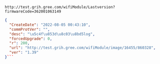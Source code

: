 `http://test.grih.gree.com/wifiModule/Lastversion?firmwareCode=362001063149`

```json
{
  "CreateDate": "2022-08-05 00:43:10",
  "commProtVer": "",
  "desc": "\u5c4f\u853d\u8c03\u8bd5log",
  "forcedUpgrade": 0,
  "r": 200,
  "url": "http://test.grih.gree.com/wifiModule/image/16455/860328",
  "ver": "1.39"
}```